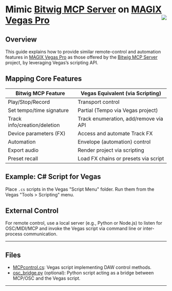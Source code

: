 # Mimic [Bitwig MCP Server](https://github.com/WeModulate/bitwig-mcp-server#readme) on [MAGIX Vegas Pro](https://www.vegascreativesoftware.com/us/vegas-pro/) <img align="right" src="https://api.visitorbadge.io/api/combined?path=https%3A%2F%2Fgithub.com%2FMarcoRavich%2FVEGAS-AI-control%2Fblob%2Fmain%2FREADME.md&label=D%20%2F%20T&labelColor=%23323232&countColor=%23c2ff00&style=flat-square&labelStyle=none" /></a>

## Overview

This guide explains how to provide similar remote-control and automation features in [MAGIX Vegas Pro](https://www.vegascreativesoftware.com/us/vegas-pro/) as those offered by the [Bitwig MCP Server](https://github.com/WeModulate/bitwig-mcp-server#readme) project, by leveraging Vegas’s scripting API.

## Mapping Core Features

| Bitwig MCP Feature              | Vegas Equivalent (via Scripting)          |
|---------------------------------|-------------------------------------------|
| Play/Stop/Record                | Transport control                         |
| Set tempo/time signature        | Partial (Tempo via Vegas project)         |
| Track info/creation/deletion    | Track enumeration, add/remove via API     |
| Device parameters (FX)          | Access and automate Track FX              |
| Automation                     | Envelope (automation) control             |
| Export audio                    | Render project via scripting              |
| Preset recall                   | Load FX chains or presets via script      |

## Example: C# Script for Vegas

Place `.cs` scripts in the Vegas "Script Menu" folder. Run them from the Vegas "Tools > Scripting" menu.

## External Control

For remote control, use a local server (e.g., Python or Node.js) to listen for OSC/MIDI/MCP and invoke the Vegas script via command line or inter-process communication.

---

## Files

- [MCPcontrol.cs](https://github.com/MarcoRavich/VEGAS-AI-control/blob/main/MCPcontrol.cs): Vegas script implementing DAW control methods.
- [osc_bridge.py](https://github.com/MarcoRavich/VEGAS-AI-control/blob/main/osc_bridge.py) (optional): Python script acting as a bridge between MCP/OSC and the Vegas script.

---

